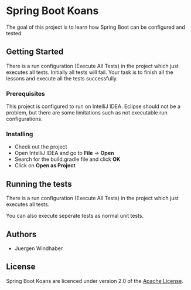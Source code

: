 # Spring Boot Koans

The goal of this project is to learn how Spring Boot can be configured and tested.

## Getting Started

There is a run configuration (Execute All Tests) in the project which just executes all tests. Initially all tests will fail. Your task is to finish all the lessons and execute all the tests successfully. 

### Prerequisites

This project is configured to run on IntelliJ IDEA. Eclipse should not be a problem, but there are some limitations such as not executable run configurations.

### Installing

* Check out the project
* Open IntelliJ IDEA and go to **File** -> **Open**
* Search for the build.gradle file and click **OK**
* Click on **Open as Project**

## Running the tests

There is a run configuration (Execute All Tests) in the project which just executes all tests.

You can also execute seperate tests as normal unit tests.

## Authors

* Juergen Windhaber

## License

Spring Boot Koans are licenced under version 2.0 of the [Apache License](http://www.apache.org/licenses/LICENSE-2.0).
